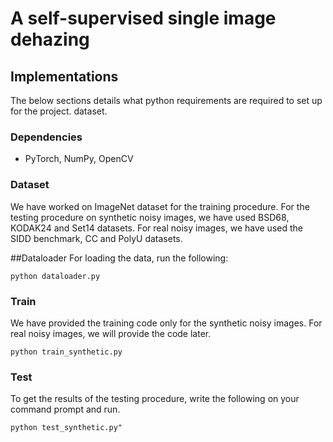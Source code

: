 # A self-supervised single image dehazing


## Implementations

The below sections details what python requirements are required to set up for the project. 
dataset.

### Dependencies
- PyTorch, NumPy, OpenCV

### Dataset
We have worked on ImageNet dataset for the training procedure. For the testing procedure on synthetic noisy images, we have used BSD68, KODAK24 and Set14 datasets. For real noisy images, we have used the SIDD benchmark, CC and PolyU datasets.


##Dataloader
For loading the data, run the following: 
```
python dataloader.py 
```

### Train
We have provided the training code only for the synthetic noisy images. For real noisy images, we will provide the code later.  
```
python train_synthetic.py 
```

### Test
To get the results of the testing procedure, write the following on your command prompt and run. 

```
python test_synthetic.py"
```
